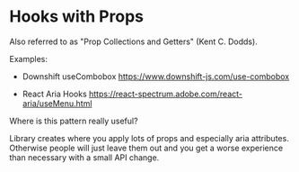 # Hooks with Props

Also referred to as "Prop Collections and Getters" (Kent C. Dodds).

Examples:

- Downshift useCombobox
  https://www.downshift-js.com/use-combobox

- React Aria Hooks
  https://react-spectrum.adobe.com/react-aria/useMenu.html

Where is this pattern really useful?

Library creates where you apply lots of props and especially aria attributes.
Otherwise people will just leave them out and you get a worse experience than necessary with a small API change.
